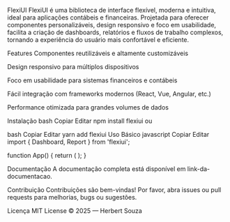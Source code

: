 FlexiUI
FlexiUI é uma biblioteca de interface flexível, moderna e intuitiva, ideal para aplicações contábeis e financeiras. Projetada para oferecer componentes personalizáveis, design responsivo e foco em usabilidade, facilita a criação de dashboards, relatórios e fluxos de trabalho complexos, tornando a experiência do usuário mais confortável e eficiente.

Features
Componentes reutilizáveis e altamente customizáveis

Design responsivo para múltiplos dispositivos

Foco em usabilidade para sistemas financeiros e contábeis

Fácil integração com frameworks modernos (React, Vue, Angular, etc.)

Performance otimizada para grandes volumes de dados

Instalação
bash
Copiar
Editar
npm install flexiui
ou

bash
Copiar
Editar
yarn add flexiui
Uso Básico
javascript
Copiar
Editar
import { Dashboard, Report } from 'flexiui';

function App() {
  return (
    <Dashboard>
      <Report title="Relatório Financeiro" />
    </Dashboard>
  );
}

Documentação
A documentação completa está disponível em link-da-documentacao.

Contribuição
Contribuições são bem-vindas! Por favor, abra issues ou pull requests para melhorias, bugs ou sugestões.

Licença
MIT License © 2025 — Herbert Souza
